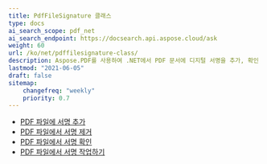 ```yaml
---
title: PdfFileSignature 클래스
type: docs
ai_search_scope: pdf_net
ai_search_endpoint: https://docsearch.api.aspose.cloud/ask
weight: 60
url: /ko/net/pdffilesignature-class/
description: Aspose.PDF를 사용하여 .NET에서 PDF 문서에 디지털 서명을 추가, 확인 및 제거하는 방법을 알아보세요.
lastmod: "2021-06-05"
draft: false
sitemap:
    changefreq: "weekly"
    priority: 0.7
---
```

- [PDF 파일에 서명 추가](/pdf/ko/net/add-signature-in-pdf/)
- [PDF 파일에서 서명 제거](/pdf/ko/net/remove-signature-from-pdf/)
- [PDF 파일에서 서명 확인](/pdf/ko/net/verify-signature-in-pdf/)
- [PDF 파일에서 서명 작업하기](/pdf/ko/net/add-signature-in-pdf/)